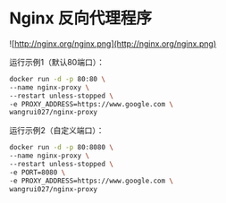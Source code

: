 # Nginx 反向代理程序

![http://nginx.org/nginx.png](http://nginx.org/nginx.png)

运行示例1（默认80端口）：

```bash
docker run -d -p 80:80 \
--name nginx-proxy \
--restart unless-stopped \
-e PROXY_ADDRESS=https://www.google.com \
wangrui027/nginx-proxy
```

运行示例2（自定义端口）：

```bash
docker run -d -p 80:8080 \
--name nginx-proxy \
--restart unless-stopped \
-e PORT=8080 \
-e PROXY_ADDRESS=https://www.google.com \
wangrui027/nginx-proxy
```
